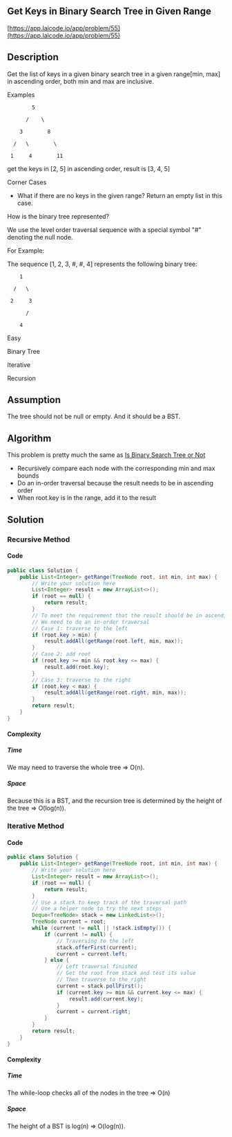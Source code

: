 <!----- Conversion time: 0.99 seconds.


Using this Markdown file:

1. Cut and paste this output into your source file.
2. See the notes and action items below regarding this conversion run.
3. Check the rendered output (headings, lists, code blocks, tables) for proper
   formatting and use a linkchecker before you publish this page.

Conversion notes:

* GD2md-html version 1.0β13
* Sun Jan 06 2019 01:04:12 GMT-0800 (PST)
* Source doc: https://docs.google.com/open?id=1oOY4dWJ8bFw0TVaAzM81uwwe5M4tF1VDZ2Qs4bxaclk
----->



## Get Keys in Binary Search Tree in Given Range

[https://app.laicode.io/app/problem/55](https://app.laicode.io/app/problem/55)


## Description

Get the list of keys in a given binary search tree in a given range[min, max] in ascending order, both min and max are inclusive.

Examples

            5

          /    \

        3        8

      /   \        \

     1     4        11

get the keys in \[2, 5\] in ascending order, result is  \[3, 4, 5\]

Corner Cases



*   What if there are no keys in the given range? Return an empty list in this case.

How is the binary tree represented?

We use the level order traversal sequence with a special symbol "#" denoting the null node.

For Example:

The sequence \[1, 2, 3, #, #, 4\] represents the following binary tree:

        1

      /   \

     2     3

          /

        4

Easy

Binary Tree

Iterative

Recursion


## Assumption

The tree should not be null or empty. And it should be a BST.


## Algorithm

This problem is pretty much the same as [Is Binary Search Tree or Not](../../Medium/IsBinarySearchTreeOrNot)



*   Recursively compare each node with the corresponding min and max bounds
*   Do an in-order traversal because the result needs to be in ascending order
*   When root.key is in the range, add it to the result


## Solution


### Recursive Method


#### Code


```java
public class Solution {
    public List<Integer> getRange(TreeNode root, int min, int max) {
        // Write your solution here
        List<Integer> result = new ArrayList<>();
        if (root == null) {
            return result;
        }
        // To meet the requirement that the result should be in ascending order
        // We need to do an in-order traversal
        // Case 1: traverse to the left
        if (root.key > min) {
            result.addAll(getRange(root.left, min, max));
        }
        // Case 2: add root
        if (root.key >= min && root.key <= max) {
            result.add(root.key);
        }
        // Case 3: traverse to the right
        if (root.key < max) {
            result.addAll(getRange(root.right, min, max));
        }
        return result;
    }
}
```



#### Complexity


##### Time

We may need to traverse the whole tree ⇒ O(n).


##### Space

Because this is a BST, and the recursion tree is determined by the height of the tree ⇒ O(log(n)).


### Iterative Method


#### Code


```java
public class Solution {
    public List<Integer> getRange(TreeNode root, int min, int max) {
        // Write your solution here
        List<Integer> result = new ArrayList<>();
        if (root == null) {
            return result;
        }
        // Use a stack to keep track of the traversal path
        // Use a helper node to try the next steps
        Deque<TreeNode> stack = new LinkedList<>();
        TreeNode current = root;
        while (current != null || !stack.isEmpty()) {
            if (current != null) {
                // Traversing to the left
                stack.offerFirst(current);
                current = current.left;
            } else {
                // Left traversal finished
                // Get the root from stack and test its value
                // Then traverse to the right
                current = stack.pollFirst();
                if (current.key >= min && current.key <= max) {
                    result.add(current.key);
                }
                current = current.right;
            }
        }
        return result;
    }
}
```



#### Complexity


##### Time

The while-loop checks all of the nodes in the tree ⇒ O(n)


##### Space

The height of a BST is log(n) ⇒ O(log(n)).


<!-- GD2md-html version 1.0β13 -->
